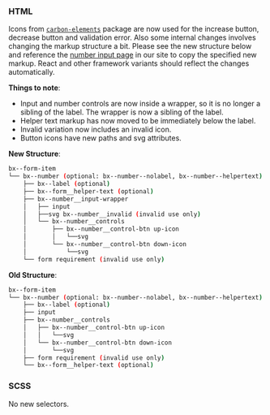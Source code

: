 ### HTML

Icons from [`carbon-elements`](https://github.com/IBM/carbon-elements) package
are now used for the increase button, decrease button and validation error. Also
some internal changes involves changing the markup structure a bit. Please see
the new structure below and reference the
[number input page](https://next.carbondesignsystem.com/components/number-input/code)
in our site to copy the specified new markup. React and other framework variants
should reflect the changes automatically.

**Things to note**:

- Input and number controls are now inside a wrapper, so it is no longer a
  sibling of the label. The wrapper is now a sibling of the label.
- Helper text markup has now moved to be immediately below the label.
- Invalid variation now includes an invalid icon.
- Button icons have new paths and svg attributes.

**New Structure**:

```bash
bx--form-item
└── bx--number (optional: bx--number--nolabel, bx--number--helpertext)
    ├── bx--label (optional)
    ├── bx--form__helper-text (optional)
    ├── bx--number__input-wrapper
    │   ├── input
    │   ├──svg bx--number__invalid (invalid use only)
    │   └── bx--number__controls
    │       ├── bx--number__control-btn up-icon
    │       │   └──svg
    │       └── bx--number__control-btn down-icon
    │           └──svg
    └── form requirement (invalid use only)
```

**Old Structure**:

```bash
bx--form-item
└── bx--number (optional: bx--number--nolabel, bx--number--helpertext)
    ├── bx--label (optional)
    ├── input
    ├── bx--number__controls
    │   ├── bx--number__control-btn up-icon
    │   │   └──svg
    │   └── bx--number__control-btn down-icon
    │       └──svg
    ├── form requirement (invalid use only)
    └── bx--form__helper-text (optional)
```

### SCSS

No new selectors.
